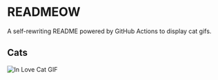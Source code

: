 # READMEOW

A self-rewriting README powered by GitHub Actions to display cat gifs.

## Cats

![In Love Cat GIF](https://media2.giphy.com/media/v1.Y2lkPTlhY2QwMmRhdmttenNuaGZkbDF1ZThhemY3bjEzcXRjZHFlOXZjbXAxbDV1b3AzYSZlcD12MV9naWZzX3NlYXJjaCZjdD1n/MDJ9IbxxvDUQM/200.gif)

